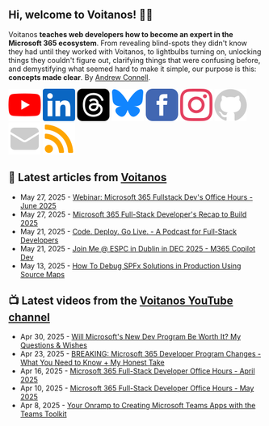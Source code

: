 ## Hi, welcome to Voitanos! 👋🏼

Voitanos **teaches web developers how to become an expert in the Microsoft 365 ecosystem**. From revealing blind-spots they didn't know they had until they worked with Voitanos, to lightbulbs turning on, unlocking things they couldn't figure out, clarifying things that were confusing before, and demystifying what seemed hard to make it simple, our purpose is this: **concepts made clear**. By [Andrew Connell](https://www.voitanos.io/pages/about-andrew).

[![](https://raw.githubusercontent.com/Voitanos/.github/main/images/youtube.svg)](http://voitanos.social/youtube) [![](https://raw.githubusercontent.com/Voitanos/.github/main/images/linkedin.svg)](http://voitanos.social/linkedin) [![](https://raw.githubusercontent.com/Voitanos/.github/main/images/threads.svg)](http://voitanos.social/threads) [![](https://raw.githubusercontent.com/Voitanos/.github/main/images/bluesky.svg)](http://voitanos.social/bluesky) [![](https://raw.githubusercontent.com/Voitanos/.github/main/images/facebook.svg)](http://voitanos.social/facebook) [![](https://raw.githubusercontent.com/Voitanos/.github/main/images/instagram.svg)](http://voitanos.social/instagram) [![](https://raw.githubusercontent.com/Voitanos/.github/main/images/github.svg)](http://voitanos.social/github) [![](https://raw.githubusercontent.com/Voitanos/.github/main/images/mail.svg)](https://www.voitanos.io/newsletter) [![](https://raw.githubusercontent.com/Voitanos/.github/main/images/rss.svg)](https://www.voitanos.io/blog)

## 📙 Latest articles from [Voitanos](https://www.voitanos.io/blog)
<!-- VOITANOSBLOG-POST-LIST:START -->
- May 27, 2025 - [Webinar: Microsoft 365 Fullstack Dev&#39;s Office Hours - June 2025](https://www.voitanos.io/webinars/microsoft-365-full-stack-office-hours-2025-06-june/?utm_medium=rss&utm_source=voitanos.io)
- May 27, 2025 - [Microsoft 365 Full-Stack Developer&#39;s Recap to Build 2025](https://www.voitanos.io/blog/microsoft-365-fullstack-developer-recap-microsoft-build-2025/?utm_medium=rss&utm_source=voitanos.io)
- May 21, 2025 - [Code. Deploy. Go Live. - A Podcast for Full-Stack Developers](https://www.voitanos.io/blog/announce-code-deploy-golive-podcast/?utm_medium=rss&utm_source=voitanos.io)
- May 21, 2025 - [Join Me @ ESPC in Dublin in DEC 2025 - M365 Copilot Dev](https://www.voitanos.io/blog/joinme-espc-dublin-2025/?utm_medium=rss&utm_source=voitanos.io)
- May 13, 2025 - [How To Debug SPFx Solutions in Production Using Source Maps](https://www.voitanos.io/blog/sharepoint-framework-how-to-debug-solutions-in-production-using-source-maps/?utm_medium=rss&utm_source=voitanos.io)<!-- VOITANOSBLOG-POST-LIST:END -->

## 📺 Latest videos from the [Voitanos YouTube channel](https://www.youtube.com/voitanosio)
<!-- VOITANOSYOUTUBE-POST-LIST:START -->
- Apr 30, 2025 - [Will Microsoft&#39;s New Dev Program Be Worth It? My Questions &amp; Wishes](https://www.youtube.com/watch?v=roOpxuJt29o)
- Apr 23, 2025 - [BREAKING: Microsoft 365 Developer Program Changes - What You Need to Know + My Honest Take](https://www.youtube.com/watch?v=NwSAOXhAS18)
- Apr 16, 2025 - [Microsoft 365 Full-Stack Developer Office Hours - April 2025](https://www.youtube.com/watch?v=5U01IUPYk4s)
- Apr 10, 2025 - [Microsoft 365 Full-Stack Developer Office Hours - May 2025](https://www.youtube.com/watch?v=5gyBsxakdMk)
- Apr 8, 2025 - [Your Onramp to Creating Microsoft Teams Apps with the Teams Toolkit](https://www.youtube.com/watch?v=C_bxDyXmG1A)<!-- VOITANOSYOUTUBE-POST-LIST:END -->
